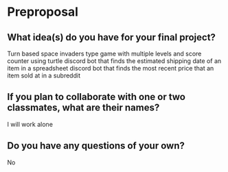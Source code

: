 # Preproposal

## What idea(s) do you have for your final project?

Turn based space invaders type game with multiple levels and score counter using turtle
discord bot that finds the estimated shipping date of an item in a spreadsheet
discord bot that finds the most recent price that an item sold at in a subreddit



## If you plan to collaborate with one or two classmates, what are their names?

I will work alone

## Do you have any questions of your own?

No
